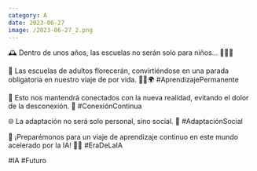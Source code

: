 ```yaml
--- 
category: A 
date: 2023-06-27 
image: /2023-06-27_2.png 
--- 
```


🕰️ Dentro de unos años, las escuelas no serán solo para niños... 🎒👨‍🎓 

🌱 Las escuelas de adultos florecerán, convirtiéndose en una parada obligatoria en nuestro viaje de por vida. 👩‍🏫🌍 #AprendizajePermanente

🔗 Esto nos mantendrá conectados con la nueva realidad, evitando el dolor de la desconexión. 🔄 #ConexiónContinua

🌐 La adaptación no será solo personal, sino social. 🤝 #AdaptaciónSocial

🚀 ¡Preparémonos para un viaje de aprendizaje continuo en este mundo acelerado por la IA! 🤖💡 #EraDeLaIA

#IA #Futuro